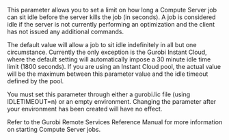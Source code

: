 This parameter allows you to set a limit on how long a Compute Server job can sit idle before the server kills the job
(in seconds). A job is considered idle if the server is not currently performing an optimization and the client has not
issued any additional commands.

The default value will allow a job to sit idle indefinitely in all but one circumstance. Currently the only exception is
the Gurobi Instant Cloud, where the default setting will automatically impose a 30 minute idle time limit (1800
seconds). If you are using an Instant Cloud pool, the actual value will be the maximum between this parameter value and
the idle timeout defined by the pool.

You must set this parameter through either a gurobi.lic file (using IDLETIMEOUT=n) or an empty environment. Changing the
parameter after your environment has been created will have no effect.

Refer to the Gurobi Remote Services Reference Manual for more information on starting Compute Server jobs.